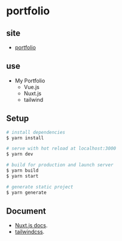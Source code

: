 # portfolio

## site
- [portfolio](https://t-o-d-portfolio.netlify.com/)

## use
- My Portfolio
  - Vue.js
  - Nuxt.js
  - tailwind

## Setup

``` bash
# install dependencies
$ yarn install

# serve with hot reload at localhost:3000
$ yarn dev

# build for production and launch server
$ yarn build
$ yarn start

# generate static project
$ yarn generate
```

## Document
- [Nuxt.js docs](https://nuxtjs.org).
- [tailwindcss](https://tailwindcss.com/).
